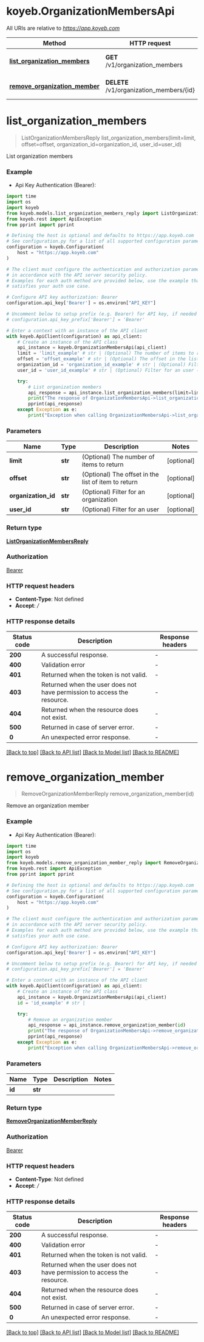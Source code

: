 # koyeb.OrganizationMembersApi

All URIs are relative to *https://app.koyeb.com*

Method | HTTP request | Description
------------- | ------------- | -------------
[**list_organization_members**](OrganizationMembersApi.md#list_organization_members) | **GET** /v1/organization_members | List organization members
[**remove_organization_member**](OrganizationMembersApi.md#remove_organization_member) | **DELETE** /v1/organization_members/{id} | Remove an organization member


# **list_organization_members**
> ListOrganizationMembersReply list_organization_members(limit=limit, offset=offset, organization_id=organization_id, user_id=user_id)

List organization members

### Example

* Api Key Authentication (Bearer):
```python
import time
import os
import koyeb
from koyeb.models.list_organization_members_reply import ListOrganizationMembersReply
from koyeb.rest import ApiException
from pprint import pprint

# Defining the host is optional and defaults to https://app.koyeb.com
# See configuration.py for a list of all supported configuration parameters.
configuration = koyeb.Configuration(
    host = "https://app.koyeb.com"
)

# The client must configure the authentication and authorization parameters
# in accordance with the API server security policy.
# Examples for each auth method are provided below, use the example that
# satisfies your auth use case.

# Configure API key authorization: Bearer
configuration.api_key['Bearer'] = os.environ["API_KEY"]

# Uncomment below to setup prefix (e.g. Bearer) for API key, if needed
# configuration.api_key_prefix['Bearer'] = 'Bearer'

# Enter a context with an instance of the API client
with koyeb.ApiClient(configuration) as api_client:
    # Create an instance of the API class
    api_instance = koyeb.OrganizationMembersApi(api_client)
    limit = 'limit_example' # str | (Optional) The number of items to return (optional)
    offset = 'offset_example' # str | (Optional) The offset in the list of item to return (optional)
    organization_id = 'organization_id_example' # str | (Optional) Filter for an organization (optional)
    user_id = 'user_id_example' # str | (Optional) Filter for an user (optional)

    try:
        # List organization members
        api_response = api_instance.list_organization_members(limit=limit, offset=offset, organization_id=organization_id, user_id=user_id)
        print("The response of OrganizationMembersApi->list_organization_members:\n")
        pprint(api_response)
    except Exception as e:
        print("Exception when calling OrganizationMembersApi->list_organization_members: %s\n" % e)
```



### Parameters

Name | Type | Description  | Notes
------------- | ------------- | ------------- | -------------
 **limit** | **str**| (Optional) The number of items to return | [optional] 
 **offset** | **str**| (Optional) The offset in the list of item to return | [optional] 
 **organization_id** | **str**| (Optional) Filter for an organization | [optional] 
 **user_id** | **str**| (Optional) Filter for an user | [optional] 

### Return type

[**ListOrganizationMembersReply**](ListOrganizationMembersReply.md)

### Authorization

[Bearer](../README.md#Bearer)

### HTTP request headers

 - **Content-Type**: Not defined
 - **Accept**: */*

### HTTP response details
| Status code | Description | Response headers |
|-------------|-------------|------------------|
**200** | A successful response. |  -  |
**400** | Validation error |  -  |
**401** | Returned when the token is not valid. |  -  |
**403** | Returned when the user does not have permission to access the resource. |  -  |
**404** | Returned when the resource does not exist. |  -  |
**500** | Returned in case of server error. |  -  |
**0** | An unexpected error response. |  -  |

[[Back to top]](#) [[Back to API list]](../README.md#documentation-for-api-endpoints) [[Back to Model list]](../README.md#documentation-for-models) [[Back to README]](../README.md)

# **remove_organization_member**
> RemoveOrganizationMemberReply remove_organization_member(id)

Remove an organization member

### Example

* Api Key Authentication (Bearer):
```python
import time
import os
import koyeb
from koyeb.models.remove_organization_member_reply import RemoveOrganizationMemberReply
from koyeb.rest import ApiException
from pprint import pprint

# Defining the host is optional and defaults to https://app.koyeb.com
# See configuration.py for a list of all supported configuration parameters.
configuration = koyeb.Configuration(
    host = "https://app.koyeb.com"
)

# The client must configure the authentication and authorization parameters
# in accordance with the API server security policy.
# Examples for each auth method are provided below, use the example that
# satisfies your auth use case.

# Configure API key authorization: Bearer
configuration.api_key['Bearer'] = os.environ["API_KEY"]

# Uncomment below to setup prefix (e.g. Bearer) for API key, if needed
# configuration.api_key_prefix['Bearer'] = 'Bearer'

# Enter a context with an instance of the API client
with koyeb.ApiClient(configuration) as api_client:
    # Create an instance of the API class
    api_instance = koyeb.OrganizationMembersApi(api_client)
    id = 'id_example' # str | 

    try:
        # Remove an organization member
        api_response = api_instance.remove_organization_member(id)
        print("The response of OrganizationMembersApi->remove_organization_member:\n")
        pprint(api_response)
    except Exception as e:
        print("Exception when calling OrganizationMembersApi->remove_organization_member: %s\n" % e)
```



### Parameters

Name | Type | Description  | Notes
------------- | ------------- | ------------- | -------------
 **id** | **str**|  | 

### Return type

[**RemoveOrganizationMemberReply**](RemoveOrganizationMemberReply.md)

### Authorization

[Bearer](../README.md#Bearer)

### HTTP request headers

 - **Content-Type**: Not defined
 - **Accept**: */*

### HTTP response details
| Status code | Description | Response headers |
|-------------|-------------|------------------|
**200** | A successful response. |  -  |
**400** | Validation error |  -  |
**401** | Returned when the token is not valid. |  -  |
**403** | Returned when the user does not have permission to access the resource. |  -  |
**404** | Returned when the resource does not exist. |  -  |
**500** | Returned in case of server error. |  -  |
**0** | An unexpected error response. |  -  |

[[Back to top]](#) [[Back to API list]](../README.md#documentation-for-api-endpoints) [[Back to Model list]](../README.md#documentation-for-models) [[Back to README]](../README.md)

